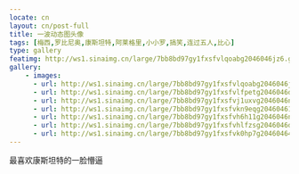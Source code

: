 ```yaml
---
locate: cn
layout: cn/post-full
title: 一波动态图头像
tags: [梅西,罗比尼奥,康斯坦特,阿莱格里,小小罗,搞笑,连过五人,比心]
type: gallery
featimg: http://ws1.sinaimg.cn/large/7bb8bd97gy1fxsfvlqoabg2046046jz6.gif
gallery:
    - images:
      - url: http://ws1.sinaimg.cn/large/7bb8bd97gy1fxsfvlqoabg2046046jz6.gif
      - url: http://ws1.sinaimg.cn/large/7bb8bd97gy1fxsfvlfpetg2046046dy2.gif
      - url: http://ws1.sinaimg.cn/large/7bb8bd97gy1fxsfvj1uxvg2046046np9.gif
      - url: http://ws1.sinaimg.cn/large/7bb8bd97gy1fxsfvkn9eqg204604619e.gif
      - url: http://ws1.sinaimg.cn/large/7bb8bd97gy1fxsfvh6h11g2046046n7m.gif
      - url: http://ws1.sinaimg.cn/large/7bb8bd97gy1fxsfvhlfzsg2046046dqr.gif
      - url: http://ws1.sinaimg.cn/large/7bb8bd97gy1fxsfvk0hp7g20460464p7.gif
---
```


最喜欢康斯坦特的一脸懵逼